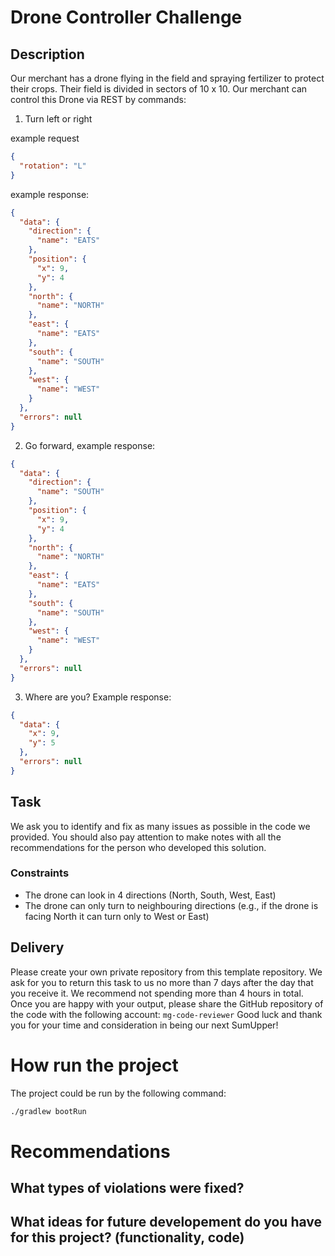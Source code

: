 # Drone Controller Challenge

## Description

Our merchant has a drone flying in the field and spraying fertilizer to protect their crops.
Their field is divided in sectors of 10 x 10. Our merchant can control this Drone via REST by commands:

1. Turn left or right

example request
```json
{
  "rotation": "L"
}
```

example response:
```json
{
  "data": {
    "direction": {
      "name": "EATS"
    },
    "position": {
      "x": 9,
      "y": 4
    },
    "north": {
      "name": "NORTH"
    },
    "east": {
      "name": "EATS"
    },
    "south": {
      "name": "SOUTH"
    },
    "west": {
      "name": "WEST"
    }
  },
  "errors": null
}
```
2. Go forward, example response:
```json
{
  "data": {
    "direction": {
      "name": "SOUTH"
    },
    "position": {
      "x": 9,
      "y": 4
    },
    "north": {
      "name": "NORTH"
    },
    "east": {
      "name": "EATS"
    },
    "south": {
      "name": "SOUTH"
    },
    "west": {
      "name": "WEST"
    }
  },
  "errors": null
}
```
3. Where are you? Example response:
```json
{
  "data": {
    "x": 9,
    "y": 5
  },
  "errors": null
}
```

## Task

We ask you to identify and fix as many issues as possible in the code we provided.
You should also pay attention to make notes with all the recommendations for the person who developed this solution.

### Constraints

* The drone can look in 4 directions (North, South, West, East)
* The drone can only turn to neighbouring directions (e.g., if the drone is facing North it
  can turn only to West or East)

## Delivery

Please create your own private repository from this template repository. We ask for you to return this task to us no
more than 7 days after the day that you receive it. We recommend not spending more than 4 hours in total. Once you are
happy with your output, please share the GitHub repository of the code with the following account: `mg-code-reviewer`
Good luck and thank you for your time and consideration in being our next SumUpper!

# How run the project

The project could be run by the following command:

```bash
./gradlew bootRun
```

# Recommendations

## What types of violations were fixed?

## What ideas for future developement do you have for this project? (functionality, code)
